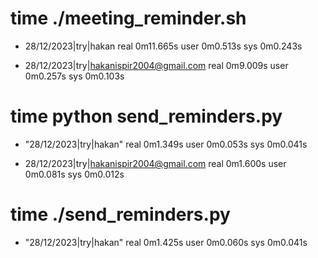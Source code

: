 # time ./meeting_reminder.sh
* 28/12/2023|try|hakan
real    0m11.665s
user    0m0.513s
sys     0m0.243s

* 28/12/2023|try|hakanispir2004@gmail.com
real    0m9.009s
user    0m0.257s
sys     0m0.103s

# time python send_reminders.py 

* "28/12/2023|try|hakan" 
real    0m1.349s
user    0m0.053s
sys     0m0.041s

* 28/12/2023|try|hakanispir2004@gmail.com
real    0m1.600s
user    0m0.081s
sys     0m0.012s

# time ./send_reminders.py 

* "28/12/2023|try|hakan"
real    0m1.425s
user    0m0.060s
sys     0m0.041s